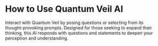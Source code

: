 # How to Use Quantum Veil AI

Interact with Quantum Veil by posing questions or selecting from its thought-provoking prompts. Designed for those seeking to expand their thinking, this AI responds with questions and statements to deepen your perception and understanding.